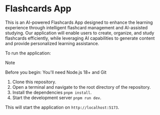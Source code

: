 # Flashcards App

This is an AI-powered Flashcards App designed to enhance the learning experience through intelligent flashcard management and AI-assisted studying. Our application will enable users to create, organize, and study flashcards efficiently, while leveraging AI capabilities to generate content and provide personalized learning assistance.

To run the application:

> [!NOTE]
> Before you begin: You'll need Node.js 18+ and Git

1. Clone this repository.
2. Open a terminal and navigate to the root directory of the repository.
3. Install the dependencies `pnpm install`.
4. Start the development server `pnpm run dev`.

This will start the application on `http://localhost:5173`.